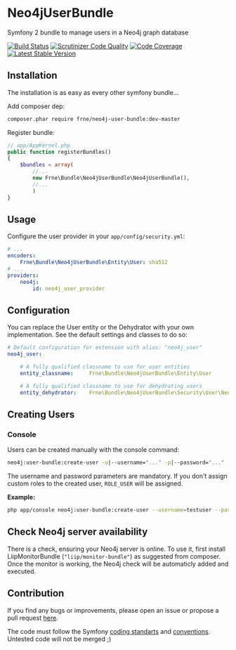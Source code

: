 Neo4jUserBundle
===============

Symfony 2 bundle to manage users in a Neo4j graph database

[![Build Status](https://travis-ci.org/frne/Neo4jUserBundle.svg?branch=master)](https://travis-ci.org/frne/Neo4jUserBundle) [![Scrutinizer Code Quality](https://scrutinizer-ci.com/g/frne/Neo4jUserBundle/badges/quality-score.png?s=59f1833cfc72c484f605f50f7965d67bbcdcc2b7)](https://scrutinizer-ci.com/g/frne/Neo4jUserBundle/) [![Code Coverage](https://scrutinizer-ci.com/g/frne/Neo4jUserBundle/badges/coverage.png?s=52c98b9d7def1b62cf71eed0defa7f9cdee12eb7)](https://scrutinizer-ci.com/g/frne/Neo4jUserBundle/) [![Latest Stable Version](https://poser.pugx.org/frne/neo4j-user-bundle/v/stable.png)](https://packagist.org/packages/frne/neo4j-user-bundle)

## Installation

The installation is as easy as every other symfony bundle...

Add composer dep:

```bash
composer.phar require frne/neo4j-user-bundle:dev-master
```

Register bundle:

```php
// app/AppKernel.php
public function registerBundles()
{
    $bundles = array(
        //...
        new Frne\Bundle\Neo4jUserBundle\Neo4jUserBundle(),
        //...
        )
}
```

## Usage

Configure the user provider in your ```app/config/security.yml```:

```yml
# ...
encoders:
    Frne\Bundle\Neo4jUserBundle\Entity\User: sha512
# ...
providers:
    neo4j:
        id: neo4j_user_provider
```

## Configuration

You can replace the User entity or the Dehydrator with your own implementation. See the default settings and classes to do so:

```yml
# Default configuration for extension with alias: "neo4j_user"
neo4j_user:

    # A fully qualified classname to use for user entities
    entity_classname:     Frne\Bundle\Neo4jUserBundle\Entity\User

    # A fully qualified classname to use for dehydrating users
    entity_dehydrator:    Frne\Bundle\Neo4jUserBundle\Security\User\Neo4jUserDehydrator
```

## Creating Users

### Console

Users can be created manually with the console command:

```bash
neo4j:user-bundle:create-user -u|--username="..." -p|--password="..." [-r|--roles="..."]
```

The username and password parameters are mandatory. If you don't assign custom roles to the created user,
```ROLE_USER``` will be assigned.

**Example:**

```bash
php app/console neo4j:user-bundle:create-user --username=testuser --password=1234 --roles=ROLE_FOO,ROLE_BAR
```

## Check Neo4j server availability

There is a check, ensuring your Neo4j server is online. To use it, first install LiipMonitorBundle
(```"liip/monitor-bundle"```) as suggested from composer. Once the monitor is working, the Neo4j check
will be automaticly added and executed.

## Contribution

If you find any bugs or improvements, please open an issue or propose a pull request [here](https://github.com/frne/Neo4jUserBundle/issues).

The code must follow the Symfony [coding standarts](http://symfony.com/doc/current/contributing/code/standards.html) and [conventions](http://symfony.com/doc/current/contributing/code/conventions.html). Untested code will not be merged ;)
